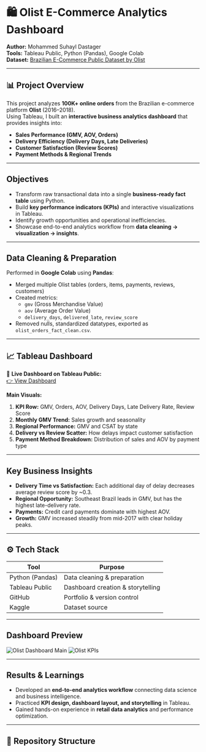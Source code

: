 # 🛍️ Olist E-Commerce Analytics Dashboard

**Author:** Mohammed Suhayl Dastager  
**Tools:** Tableau Public, Python (Pandas), Google Colab  
**Dataset:** [Brazilian E-Commerce Public Dataset by Olist](https://www.kaggle.com/datasets/olistbr/brazilian-ecommerce)

---

## 📊 Project Overview

This project analyzes **100K+ online orders** from the Brazilian e-commerce platform **Olist** (2016–2018).  
Using Tableau, I built an **interactive business analytics dashboard** that provides insights into:

- **Sales Performance (GMV, AOV, Orders)**
- **Delivery Efficiency (Delivery Days, Late Deliveries)**
- **Customer Satisfaction (Review Scores)**
- **Payment Methods & Regional Trends**

---

## Objectives

- Transform raw transactional data into a single **business-ready fact table** using Python.  
- Build **key performance indicators (KPIs)** and interactive visualizations in Tableau.  
- Identify growth opportunities and operational inefficiencies.  
- Showcase end-to-end analytics workflow from **data cleaning → visualization → insights**.

---

## Data Cleaning & Preparation

Performed in **Google Colab** using **Pandas**:
- Merged multiple Olist tables (orders, items, payments, reviews, customers)
- Created metrics:
  - `gmv` (Gross Merchandise Value)
  - `aov` (Average Order Value)
  - `delivery_days`, `delivered_late`, `review_score`
- Removed nulls, standardized datatypes, exported as `olist_orders_fact_clean.csv`.

---

## 📈 Tableau Dashboard

🔗 **Live Dashboard on Tableau Public:**  
[👉 View Dashboard]([https://public.tableau.com/app/profile/suhayl.dastager](https://public.tableau.com/views/Book1_17604481631990/OlistE-CommercePerformance20162018?:language=en-GB&:sid=&:redirect=auth&publish=yes&showOnboarding=true&:display_count=n&:origin=viz_share_link)) 

**Main Visuals:**
1. **KPI Row:** GMV, Orders, AOV, Delivery Days, Late Delivery Rate, Review Score  
2. **Monthly GMV Trend:** Sales growth and seasonality  
3. **Regional Performance:** GMV and CSAT by state  
4. **Delivery vs Review Scatter:** How delays impact customer satisfaction  
5. **Payment Method Breakdown:** Distribution of sales and AOV by payment type

---

## Key Business Insights

- **Delivery Time vs Satisfaction:** Each additional day of delay decreases average review score by ~0.3.  
- **Regional Opportunity:** Southeast Brazil leads in GMV, but has the highest late-delivery rate.  
- **Payments:** Credit card payments dominate with highest AOV.  
- **Growth:** GMV increased steadily from mid-2017 with clear holiday peaks.

---

## ⚙️ Tech Stack

| Tool | Purpose |
|------|----------|
| Python (Pandas) | Data cleaning & preparation |
| Tableau Public | Dashboard creation & storytelling |
| GitHub | Portfolio & version control |
| Kaggle | Dataset source |

---

## Dashboard Preview

![Olist Dashboard Main](https://public.tableau.com/app/profile/suhayl.dastager/viz/Book1_17604481631990/OlistE-CommercePerformance20162018?publish=yes)
![Olist KPIs]([./screenshots/kpis_view.png](https://public.tableau.com/app/profile/suhayl.dastager/viz/Book1_17604481631990/OlistE-CommercePerformance20162018?publish=yes))

---

## Results & Learnings

- Developed an **end-to-end analytics workflow** connecting data science and business intelligence.  
- Practiced **KPI design, dashboard layout, and storytelling** in Tableau.  
- Gained hands-on experience in **retail data analytics** and performance optimization.

---

## 📂 Repository Structure

